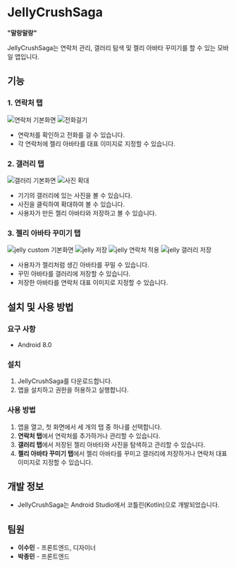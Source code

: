 # JellyCrushSaga

**"말랑말랑"**

JellyCrushSaga는 연락처 관리, 갤러리 탐색 및 젤리 아바타 꾸미기를 할 수 있는 모바일 앱입니다.

## 기능

### 1. 연락처 탭
![연락처 기본화면](https://github.com/sum37/MadCamp_Week1/blob/main/%E1%84%8B%E1%85%A7%E1%86%AB%E1%84%85%E1%85%A1%E1%86%A8%E1%84%8E%E1%85%A51.jpeg)
![전화걸기](https://github.com/sum37/MadCamp_Week1/blob/main/%E1%84%8B%E1%85%A7%E1%86%AB%E1%84%85%E1%85%A1%E1%86%A8%E1%84%8E%E1%85%A52.jpeg)
- 연락처를 확인하고 전화를 걸 수 있습니다.
- 각 연락처에 젤리 아바타를 대표 이미지로 지정할 수 있습니다.

### 2. 갤러리 탭
![갤러리 기본화면](https://github.com/sum37/MadCamp_Week1/blob/main/%E1%84%80%E1%85%A2%E1%86%AF%E1%84%85%E1%85%A5%E1%84%85%E1%85%B5.jpg)
![사진 확대](https://github.com/sum37/MadCamp_Week1/blob/main/%E1%84%80%E1%85%A2%E1%86%AF%E1%84%85%E1%85%A5%E1%84%85%E1%85%B52.jpg)
- 기기의 갤러리에 있는 사진을 볼 수 있습니다.
- 사진을 클릭하여 확대하여 볼 수 있습니다.
- 사용자가 만든 젤리 아바타와 저장하고 볼 수 있습니다.

### 3. 젤리 아바타 꾸미기 탭
![jelly custom 기본화면](https://github.com/sum37/MadCamp_Week1/blob/main/%E1%84%8C%E1%85%A6%E1%86%AF%E1%84%85%E1%85%B51.jpg)
![jelly 저장](https://github.com/sum37/MadCamp_Week1/blob/main/%E1%84%8C%E1%85%A6%E1%86%AF%E1%84%85%E1%85%B52.jpg)
![jelly 연락처 적용](https://github.com/sum37/MadCamp_Week1/blob/main/%E1%84%8B%E1%85%A7%E1%86%AB%E1%84%85%E1%85%A1%E1%86%A8%E1%84%8E%E1%85%A5_jelly.jpeg)
![jelly 갤러리 저장](https://github.com/sum37/MadCamp_Week1/blob/main/%E1%84%80%E1%85%A2%E1%86%AF%E1%84%85%E1%85%A5%E1%84%85%E1%85%B5_jelly.jpg)
- 사용자가 젤리처럼 생긴 아바타를 꾸밀 수 있습니다.
- 꾸민 아바타를 갤러리에 저장할 수 있습니다.
- 저장한 아바타를 연락처 대표 이미지로 지정할 수 있습니다.

## 설치 및 사용 방법

### 요구 사항
-  Android 8.0

### 설치
1. JellyCrushSaga를 다운로드합니다.
2. 앱을 설치하고 권한을 허용하고 실행합니다.

### 사용 방법
1. 앱을 열고, 첫 화면에서 세 개의 탭 중 하나를 선택합니다.
2. **연락처 탭**에서 연락처를 추가하거나 관리할 수 있습니다.
3. **갤러리 탭**에서 저장된 젤리 아바타와 사진을 탐색하고 관리할 수 있습니다.
4. **젤리 아바타 꾸미기 탭**에서 젤리 아바타를 꾸미고 갤러리에 저장하거나 연락처 대표 이미지로 지정할 수 있습니다.

## 개발 정보
- JellyCrushSaga는 Android Studio에서 코틀린(Kotlin)으로 개발되었습니다.

## 팀원
- **이수민** - 프론트엔드, 디자이너
- **박종민** - 프론트엔드


